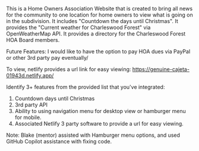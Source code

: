 This is a Home Owners Association Website that is created to bring all news for the community to one location for home owners to view what is going on in the subdivision. 
It includes "Countdown the days until Christmas".
It provides the "Current weather for Charleswood Forest" via OpenWeatherMap API. 
It provides a directory for the Charleswood Forest HOA Board members. 

Future Features: 
I would like to have the option to pay HOA dues via PayPal or other 3rd party pay eventually/

To view, netlify provides a url link for easy viewing: https://genuine-cajeta-01943d.netlify.app/

Identify 3+ features from the provided list that you've integrated:
1. Countdown days until Christmas
2. 3rd party API
3. Ability to using navigation menu for desktop view or hamburger menu for mobile. 
4. Associated Netlify 3 party software to provide a url for easy viewing. 

Note:  Blake (mentor) assisted with Hamburger menu options, and used GitHub Copilot assistance with fixing code. 
